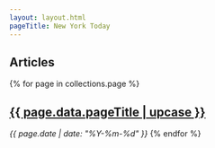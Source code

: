 ```yaml
---
layout: layout.html
pageTitle: New York Today
---
```


## Articles

{% for page in collections.page %}

  <h2><a href="{{ page.url }}">{{ page.data.pageTitle | upcase }}</a></h2>
  <em>{{ page.date | date: "%Y-%m-%d" }}</em>
{% endfor %}
